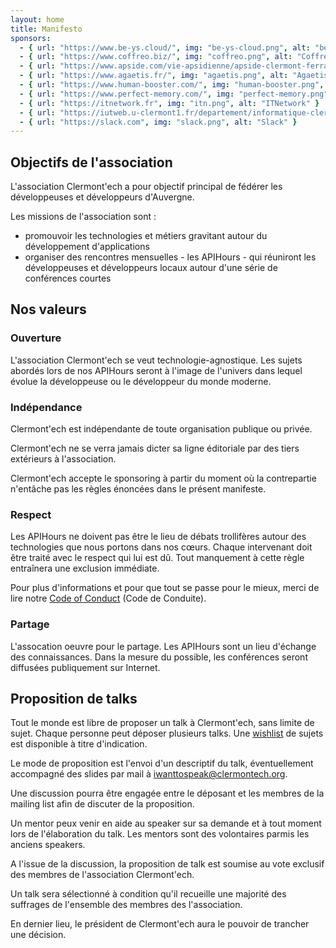 ```yaml
---
layout: home
title: Manifesto
sponsors:
  - { url: "https://www.be-ys.cloud/", img: "be-ys-cloud.png", alt: "be ys Cloud" }
  - { url: "https://www.coffreo.biz/", img: "coffreo.png", alt: "Coffreo" }
  - { url: "https://www.apside.com/vie-apsidienne/apside-clermont-ferrand/", img: "apside.png", alt: "Apside" }
  - { url: "https://www.agaetis.fr/", img: "agaetis.png", alt: "Agaetis" }
  - { url: "https://www.human-booster.com/", img: "human-booster.png", alt: "Human Booster" }
  - { url: "https://www.perfect-memory.com/", img: "perfect-memory.png", alt: "Perfect Memory" }
  - { url: "https://itnetwork.fr", img: "itn.png", alt: "ITNetwork" }
  - { url: "https://iutweb.u-clermont1.fr/departement/informatique-clermont-fd.html", img: "iut.png", alt: "IUT de Clermont-Fd - Département Informatique" }
  - { url: "https://slack.com", img: "slack.png", alt: "Slack" }
---
```


## Objectifs de l'association

L'association Clermont'ech a pour objectif principal de fédérer les
développeuses et développeurs d'Auvergne.

Les missions de l'association sont :

* promouvoir les technologies et métiers gravitant autour du développement
  d'applications
* organiser des rencontres mensuelles - les APIHours - qui réuniront les
  développeuses et développeurs locaux autour d'une série de conférences courtes

## Nos valeurs

### Ouverture

L'association Clermont'ech se veut technologie-agnostique. Les sujets abordés
lors de nos APIHours seront à l'image de l'univers dans lequel évolue la
développeuse ou le développeur du monde moderne.

### Indépendance

Clermont'ech est indépendante de toute organisation publique ou privée.

Clermont'ech ne se verra jamais dicter sa ligne éditoriale par des tiers
extérieurs à l'association.

Clermont'ech accepte le sponsoring à partir du moment où la contrepartie
n'entâche pas les règles énoncées dans le présent manifeste.

### Respect

Les APIHours ne doivent pas être le lieu de débats trollifères autour des
technologies que nous portons dans nos cœurs. Chaque intervenant doit être
traité avec le respect qui lui est dû. Tout manquement à cette règle entraînera
une exclusion immédiate.

Pour plus d'informations et pour que tout se passe pour le mieux, merci de lire
notre [Code of Conduct](/code-of-conduct.html) (Code de Conduite).

### Partage

L'assocation oeuvre pour le partage. Les APIHours sont un lieu d'échange des
connaissances. Dans la mesure du possible, les conférences seront diffusées
publiquement sur Internet.

## Proposition de talks

Tout le monde est libre de proposer un talk à Clermont'ech, sans limite de
sujet. Chaque personne peut déposer plusieurs talks.
Une [wishlist](/api-hours/wishlist.html) de sujets est disponible à titre d'indication.

Le mode de proposition est l'envoi d'un descriptif du talk, éventuellement
accompagné des slides par mail à [iwanttospeak@clermontech.org](mailto:iwanttospeak@clermontech.org).

Une discussion pourra être engagée entre le déposant et les membres de la
mailing list afin de discuter de la proposition.

Un mentor peux venir en aide au speaker sur sa demande et à tout moment lors de
l'élaboration du talk. Les mentors sont des volontaires parmis les anciens speakers.

A l'issue de la discussion, la proposition de talk est soumise au vote exclusif des
membres de l'association Clermont'ech.

Un talk sera sélectionné à condition qu'il recueille une majorité des suffrages
de l'ensemble des membres des l'association.

En dernier lieu, le président de Clermont'ech aura le pouvoir de trancher une
décision.
